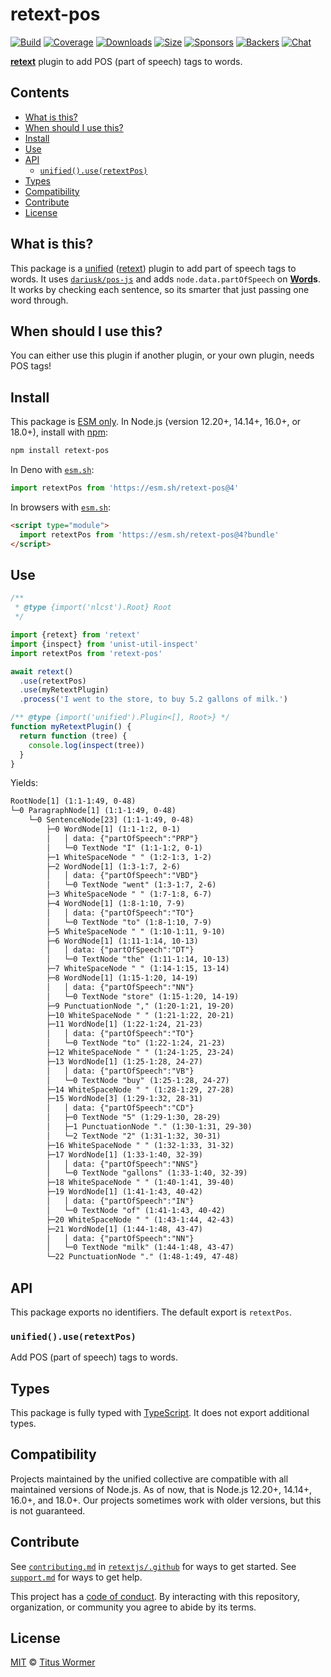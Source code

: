 # retext-pos

[![Build][build-badge]][build]
[![Coverage][coverage-badge]][coverage]
[![Downloads][downloads-badge]][downloads]
[![Size][size-badge]][size]
[![Sponsors][sponsors-badge]][collective]
[![Backers][backers-badge]][collective]
[![Chat][chat-badge]][chat]

**[retext][]** plugin to add POS (part of speech) tags to words.

## Contents

*   [What is this?](#what-is-this)
*   [When should I use this?](#when-should-i-use-this)
*   [Install](#install)
*   [Use](#use)
*   [API](#api)
    *   [`unified().use(retextPos)`](#unifieduseretextpos)
*   [Types](#types)
*   [Compatibility](#compatibility)
*   [Contribute](#contribute)
*   [License](#license)

## What is this?

This package is a [unified][] ([retext][]) plugin to add part of speech tags
to words.
It uses [`dariusk/pos-js`][posjs] and adds `node.data.partOfSpeech` on
**[Word][]s**.
It works by checking each sentence, so its smarter that just passing one word
through.

## When should I use this?

You can either use this plugin if another plugin, or your own plugin, needs
POS tags!

## Install

This package is [ESM only][esm].
In Node.js (version 12.20+, 14.14+, 16.0+, or 18.0+), install with [npm][]:

```sh
npm install retext-pos
```

In Deno with [`esm.sh`][esmsh]:

```js
import retextPos from 'https://esm.sh/retext-pos@4'
```

In browsers with [`esm.sh`][esmsh]:

```html
<script type="module">
  import retextPos from 'https://esm.sh/retext-pos@4?bundle'
</script>
```

## Use

```js
/**
 * @type {import('nlcst').Root} Root
 */

import {retext} from 'retext'
import {inspect} from 'unist-util-inspect'
import retextPos from 'retext-pos'

await retext()
  .use(retextPos)
  .use(myRetextPlugin)
  .process('I went to the store, to buy 5.2 gallons of milk.')

/** @type {import('unified').Plugin<[], Root>} */
function myRetextPlugin() {
  return function (tree) {
    console.log(inspect(tree))
  }
}
```

Yields:

```txt
RootNode[1] (1:1-1:49, 0-48)
└─0 ParagraphNode[1] (1:1-1:49, 0-48)
    └─0 SentenceNode[23] (1:1-1:49, 0-48)
        ├─0 WordNode[1] (1:1-1:2, 0-1)
        │   │ data: {"partOfSpeech":"PRP"}
        │   └─0 TextNode "I" (1:1-1:2, 0-1)
        ├─1 WhiteSpaceNode " " (1:2-1:3, 1-2)
        ├─2 WordNode[1] (1:3-1:7, 2-6)
        │   │ data: {"partOfSpeech":"VBD"}
        │   └─0 TextNode "went" (1:3-1:7, 2-6)
        ├─3 WhiteSpaceNode " " (1:7-1:8, 6-7)
        ├─4 WordNode[1] (1:8-1:10, 7-9)
        │   │ data: {"partOfSpeech":"TO"}
        │   └─0 TextNode "to" (1:8-1:10, 7-9)
        ├─5 WhiteSpaceNode " " (1:10-1:11, 9-10)
        ├─6 WordNode[1] (1:11-1:14, 10-13)
        │   │ data: {"partOfSpeech":"DT"}
        │   └─0 TextNode "the" (1:11-1:14, 10-13)
        ├─7 WhiteSpaceNode " " (1:14-1:15, 13-14)
        ├─8 WordNode[1] (1:15-1:20, 14-19)
        │   │ data: {"partOfSpeech":"NN"}
        │   └─0 TextNode "store" (1:15-1:20, 14-19)
        ├─9 PunctuationNode "," (1:20-1:21, 19-20)
        ├─10 WhiteSpaceNode " " (1:21-1:22, 20-21)
        ├─11 WordNode[1] (1:22-1:24, 21-23)
        │   │ data: {"partOfSpeech":"TO"}
        │   └─0 TextNode "to" (1:22-1:24, 21-23)
        ├─12 WhiteSpaceNode " " (1:24-1:25, 23-24)
        ├─13 WordNode[1] (1:25-1:28, 24-27)
        │   │ data: {"partOfSpeech":"VB"}
        │   └─0 TextNode "buy" (1:25-1:28, 24-27)
        ├─14 WhiteSpaceNode " " (1:28-1:29, 27-28)
        ├─15 WordNode[3] (1:29-1:32, 28-31)
        │   │ data: {"partOfSpeech":"CD"}
        │   ├─0 TextNode "5" (1:29-1:30, 28-29)
        │   ├─1 PunctuationNode "." (1:30-1:31, 29-30)
        │   └─2 TextNode "2" (1:31-1:32, 30-31)
        ├─16 WhiteSpaceNode " " (1:32-1:33, 31-32)
        ├─17 WordNode[1] (1:33-1:40, 32-39)
        │   │ data: {"partOfSpeech":"NNS"}
        │   └─0 TextNode "gallons" (1:33-1:40, 32-39)
        ├─18 WhiteSpaceNode " " (1:40-1:41, 39-40)
        ├─19 WordNode[1] (1:41-1:43, 40-42)
        │   │ data: {"partOfSpeech":"IN"}
        │   └─0 TextNode "of" (1:41-1:43, 40-42)
        ├─20 WhiteSpaceNode " " (1:43-1:44, 42-43)
        ├─21 WordNode[1] (1:44-1:48, 43-47)
        │   │ data: {"partOfSpeech":"NN"}
        │   └─0 TextNode "milk" (1:44-1:48, 43-47)
        └─22 PunctuationNode "." (1:48-1:49, 47-48)
```

## API

This package exports no identifiers.
The default export is `retextPos`.

### `unified().use(retextPos)`

Add POS (part of speech) tags to words.

## Types

This package is fully typed with [TypeScript][].
It does not export additional types.

## Compatibility

Projects maintained by the unified collective are compatible with all maintained
versions of Node.js.
As of now, that is Node.js 12.20+, 14.14+, 16.0+, and 18.0+.
Our projects sometimes work with older versions, but this is not guaranteed.

## Contribute

See [`contributing.md`][contributing] in [`retextjs/.github`][health] for ways
to get started.
See [`support.md`][support] for ways to get help.

This project has a [code of conduct][coc].
By interacting with this repository, organization, or community you agree to
abide by its terms.

## License

[MIT][license] © [Titus Wormer][author]

<!-- Definitions -->

[build-badge]: https://github.com/retextjs/retext-pos/workflows/main/badge.svg

[build]: https://github.com/retextjs/retext-pos/actions

[coverage-badge]: https://img.shields.io/codecov/c/github/retextjs/retext-pos.svg

[coverage]: https://codecov.io/github/retextjs/retext-pos

[downloads-badge]: https://img.shields.io/npm/dm/retext-pos.svg

[downloads]: https://www.npmjs.com/package/retext-pos

[size-badge]: https://img.shields.io/bundlephobia/minzip/retext-pos.svg

[size]: https://bundlephobia.com/result?p=retext-pos

[sponsors-badge]: https://opencollective.com/unified/sponsors/badge.svg

[backers-badge]: https://opencollective.com/unified/backers/badge.svg

[collective]: https://opencollective.com/unified

[chat-badge]: https://img.shields.io/badge/chat-discussions-success.svg

[chat]: https://github.com/retextjs/retext/discussions

[npm]: https://docs.npmjs.com/cli/install

[esm]: https://gist.github.com/sindresorhus/a39789f98801d908bbc7ff3ecc99d99c

[esmsh]: https://esm.sh

[typescript]: https://www.typescriptlang.org

[health]: https://github.com/retextjs/.github

[contributing]: https://github.com/retextjs/.github/blob/main/contributing.md

[support]: https://github.com/retextjs/.github/blob/main/support.md

[coc]: https://github.com/retextjs/.github/blob/main/code-of-conduct.md

[license]: license

[author]: https://wooorm.com

[unified]: https://github.com/unifiedjs/unified

[retext]: https://github.com/retextjs/retext

[word]: https://github.com/syntax-tree/nlcst#word

[posjs]: https://github.com/dariusk/pos-js
